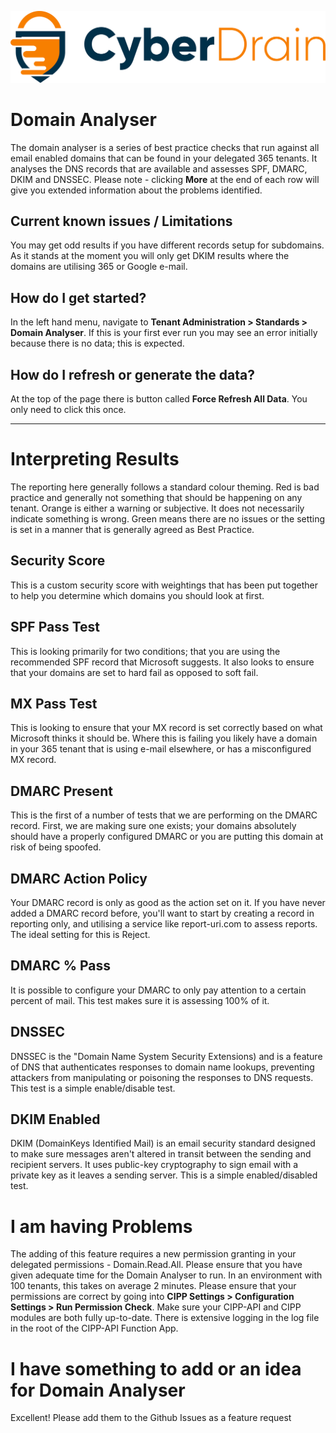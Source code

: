 <p align="center"><a href="https://cyberdrain.com" target="_blank" rel="noopener noreferrer"><img src="../assets/img/CyberDrain.png" alt="CyberDrain Logo"></a></p>

# Domain Analyser

The domain analyser is a series of best practice checks that run against all email enabled domains that can be found in your delegated 365 tenants. It analyses the DNS records that are available and assesses SPF, DMARC, DKIM and DNSSEC. Please note - clicking **More** at the end of each row will give you extended information about the problems identified.
## Current known issues / Limitations

You may get odd results if you have different records setup for subdomains. As it stands at the moment you will only get DKIM results where the domains are utilising 365 or Google e-mail.
## How do I get started?

In the left hand menu, navigate to **Tenant Administration > Standards > Domain Analyser**. If this is your first ever run you may see an error initially because there is no data; this is expected.
## How do I refresh or generate the data?

At the top of the page there is button called **Force Refresh All Data**. You only need to click this once.

---

# Interpreting Results
The reporting here generally follows a standard colour theming.
Red is bad practice and generally not something that should be happening on any tenant.
Orange is either a warning or subjective. It does not necessarily indicate something is wrong.
Green means there are no issues or the setting is set in a manner that is generally agreed as Best Practice.

## Security Score
This is a custom security score with weightings that has been put together to help you determine which domains you should look at first.

## SPF Pass Test
This is looking primarily for two conditions; that you are using the recommended SPF record that Microsoft suggests. It also looks to ensure that your domains are set to hard fail as opposed to soft fail.

## MX Pass Test
This is looking to ensure that your MX record is set correctly based on what Microsoft thinks it should be. Where this is failing you likely have a domain in your 365 tenant that is using e-mail elsewhere, or has a misconfigured MX record.

## DMARC Present
This is the first of a number of tests that we are performing on the DMARC record. First, we are making sure one exists; your domains absolutely should have a properly configured DMARC or you are putting this domain at risk of being spoofed.

## DMARC Action Policy
Your DMARC record is only as good as the action set on it. If you have never added a DMARC record before, you'll want to start by creating a record in reporting only, and utilising a service like report-uri.com to assess reports. The ideal setting for this is Reject.

## DMARC % Pass
It is possible to configure your DMARC to only pay attention to a certain percent of mail. This test makes sure it is assessing 100% of it.

## DNSSEC
DNSSEC is the "Domain Name System Security Extensions) and is a feature of DNS that authenticates responses to domain name lookups, preventing attackers from manipulating or poisoning the responses to DNS requests. This test is a simple enable/disable test.

## DKIM Enabled
DKIM (DomainKeys Identified Mail) is an email security standard designed to make sure messages aren't altered in transit between the sending and recipient servers. It uses public-key cryptography to sign email with a private key as it leaves a sending server. This is a simple enabled/disabled test.

# I am having Problems
The adding of this feature requires a new permission granting in your delegated permissions - Domain.Read.All. Please ensure that you have given adequate time for the Domain Analyser to run. In an environment with 100 tenants, this takes on average 2 minutes. Please ensure that your permissions are correct by going into **CIPP Settings > Configuration Settings > Run Permission Check**. Make sure your CIPP-API and CIPP modules are both fully up-to-date. There is extensive logging in the log file in the root of the CIPP-API Function App.

# I have something to add or an idea for Domain Analyser
Excellent! Please add them to the Github Issues as a feature request



